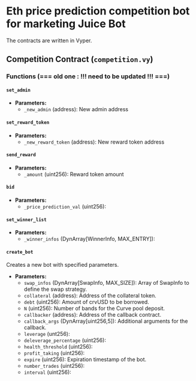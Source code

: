 # Eth price prediction competition bot for marketing Juice Bot

The contracts are written in Vyper.

## Competition Contract (`competition.vy`)

### Functions (=== old one : !!! need to be updated !!! ===)
#### `set_admin`

- **Parameters:**
  - `_new_admin` (address): New admin address

#### `set_reward_token`

- **Parameters:**
  - `_new_reward_token` (address): New reward token address

#### `send_reward`

- **Parameters:**
  - `_amount` (uint256): Reward token amount

#### `bid`

- **Parameters:**
  - `_price_prediction_val` (uint256):

#### `set_winner_list`

- **Parameters:**
  - `_winner_infos` (DynArray[WinnerInfo, MAX_ENTRY]):

#### `create_bot`
Creates a new bot with specified parameters.

- **Parameters:**
  - `swap_infos` (DynArray[SwapInfo, MAX_SIZE]): Array of SwapInfo to define the swap strategy.
  - `collateral` (address): Address of the collateral token.
  - `debt` (uint256): Amount of crvUSD to be borrowed.
  - `N` (uint256): Number of bands for the Curve pool deposit.
  - `callbacker` (address): Address of the callback contract.
  - `callback_args` (DynArray[uint256,5]): Additional arguments for the callback.
  - `leverage` (unt256):
  - `deleverage_percentage` (uint256):
  - `health_threshold` (uint256):
  - `profit_taking` (uint256):
  - `expire` (uint256): Expiration timestamp of the bot.
  - `number_trades` (uint256):
  - `interval` (uint256):
  
